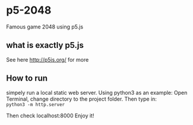 # p5-2048
Famous game 2048 using p5.js

## what is exactly p5.js
See here http://p5js.org/ for more

## How to run
simpely run a local static web server.
Using python3 as an example:
Open Terminal, change directory to the project folder. Then type in:  
```python3 -m http.server```

Then check localhost:8000
Enjoy it!
